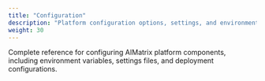 ```yaml
---
title: "Configuration"
description: "Platform configuration options, settings, and environment setup parameters for AIMatrix components."
weight: 30
---
```


Complete reference for configuring AIMatrix platform components, including environment variables, settings files, and deployment configurations.